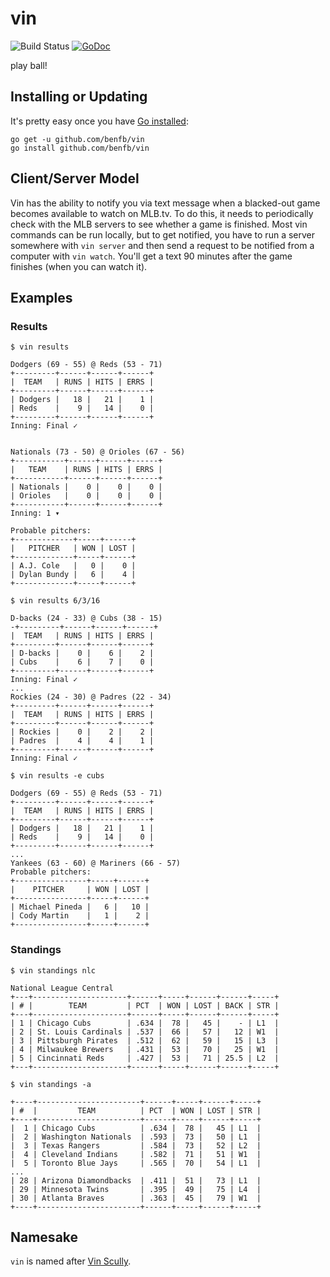 # vin
![Build Status](https://img.shields.io/travis/benfb/vin.svg?style=flat-square)
[![GoDoc](https://img.shields.io/badge/api-reference-blue.svg?style=flat-square)](https://godoc.org/github.com/benfb/vin)

play ball!

Installing or Updating
----------------------
It's pretty easy once you have [Go installed](https://golang.org/dl/):

```
go get -u github.com/benfb/vin
go install github.com/benfb/vin
```

Client/Server Model
-------------------
Vin has the ability to notify you via text message when a blacked-out game becomes available to watch on MLB.tv. To do this, it needs to periodically check with the MLB servers to see whether a game is finished. Most vin commands can be run locally, but to get notified, you have to run a server somewhere with `vin server` and then send a request to be notified from a computer with `vin watch`. You'll get a text 90 minutes after the game finishes (when you can watch it).

Examples
--------
### Results
```
$ vin results

Dodgers (69 - 55) @ Reds (53 - 71)
+---------+------+------+------+
|  TEAM   | RUNS | HITS | ERRS |
+---------+------+------+------+
| Dodgers |   18 |   21 |    1 |
| Reds    |    9 |   14 |    0 |
+---------+------+------+------+
Inning: Final ✓


Nationals (73 - 50) @ Orioles (67 - 56)
+-----------+------+------+------+
|   TEAM    | RUNS | HITS | ERRS |
+-----------+------+------+------+
| Nationals |    0 |    0 |    0 |
| Orioles   |    0 |    0 |    0 |
+-----------+------+------+------+
Inning: 1 ▾

Probable pitchers:
+-------------+-----+------+
|   PITCHER   | WON | LOST |
+-------------+-----+------+
| A.J. Cole   |   0 |    0 |
| Dylan Bundy |   6 |    4 |
+-------------+-----+------+

$ vin results 6/3/16

D-backs (24 - 33) @ Cubs (38 - 15)
-+---------+------+------+------+
|  TEAM   | RUNS | HITS | ERRS |
+---------+------+------+------+
| D-backs |    0 |    6 |    2 |
| Cubs    |    6 |    7 |    0 |
+---------+------+------+------+
Inning: Final ✓
...
Rockies (24 - 30) @ Padres (22 - 34)
+---------+------+------+------+
|  TEAM   | RUNS | HITS | ERRS |
+---------+------+------+------+
| Rockies |    0 |    2 |    2 |
| Padres  |    4 |    4 |    1 |
+---------+------+------+------+
Inning: Final ✓

$ vin results -e cubs

Dodgers (69 - 55) @ Reds (53 - 71)
+---------+------+------+------+
|  TEAM   | RUNS | HITS | ERRS |
+---------+------+------+------+
| Dodgers |   18 |   21 |    1 |
| Reds    |    9 |   14 |    0 |
+---------+------+------+------+
...
Yankees (63 - 60) @ Mariners (66 - 57)
Probable pitchers:
+----------------+-----+------+
|    PITCHER     | WON | LOST |
+----------------+-----+------+
| Michael Pineda |   6 |   10 |
| Cody Martin    |   1 |    2 |
+----------------+-----+------+
```

### Standings
```
$ vin standings nlc

National League Central
+---+---------------------+------+-----+------+------+-----+
| # |        TEAM         | PCT  | WON | LOST | BACK | STR |
+---+---------------------+------+-----+------+------+-----+
| 1 | Chicago Cubs        | .634 |  78 |   45 |    - | L1  |
| 2 | St. Louis Cardinals | .537 |  66 |   57 |   12 | W1  |
| 3 | Pittsburgh Pirates  | .512 |  62 |   59 |   15 | L3  |
| 4 | Milwaukee Brewers   | .431 |  53 |   70 |   25 | W1  |
| 5 | Cincinnati Reds     | .427 |  53 |   71 | 25.5 | L2  |
+---+---------------------+------+-----+------+------+-----+

$ vin standings -a

+----+-----------------------+------+-----+------+-----+
| #  |         TEAM          | PCT  | WON | LOST | STR |
+----+-----------------------+------+-----+------+-----+
|  1 | Chicago Cubs          | .634 |  78 |   45 | L1  |
|  2 | Washington Nationals  | .593 |  73 |   50 | L1  |
|  3 | Texas Rangers         | .584 |  73 |   52 | L2  |
|  4 | Cleveland Indians     | .582 |  71 |   51 | W1  |
|  5 | Toronto Blue Jays     | .565 |  70 |   54 | L1  |
...
| 28 | Arizona Diamondbacks  | .411 |  51 |   73 | L1  |
| 29 | Minnesota Twins       | .395 |  49 |   75 | L4  |
| 30 | Atlanta Braves        | .363 |  45 |   79 | W1  |
+----+-----------------------+------+-----+------+-----+
```

###
Namesake
--------
`vin` is named after [Vin Scully](https://en.wikipedia.org/wiki/Vin_Scully).
